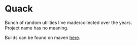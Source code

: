 # Quack
Bunch of random utilities I've made/collected over the years.  
Project name has no meaning.

Builds can be found on maven [here](https://maven.covers1624.net/net/covers1624/Quack).
